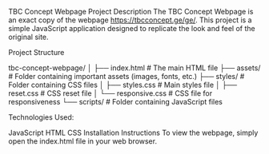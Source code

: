 TBC Concept Webpage
Project Description
The TBC Concept Webpage is an exact copy of the webpage https://tbcconcept.ge/ge/. This project is a simple JavaScript application designed to replicate the look and feel of the original site.

Project Structure

tbc-concept-webpage/
│
├── index.html          # The main HTML file
├── assets/             # Folder containing important assets (images, fonts, etc.)
├── styles/             # Folder containing CSS files
│   ├── styles.css      # Main styles file
│   ├── reset.css       # CSS reset file
│   └── responsive.css  # CSS file for responsiveness
└── scripts/            # Folder containing JavaScript files

Technologies Used:

JavaScript
HTML
CSS
Installation Instructions
To view the webpage, simply open the index.html file in your web browser.


